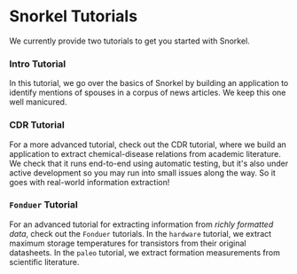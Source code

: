 # Snorkel Tutorials

We currently provide two tutorials to get you started with Snorkel.

### Intro Tutorial

In this tutorial, we go over the basics of Snorkel by
building an application to identify mentions of spouses in a corpus
of news articles. We keep this one well manicured.

### CDR Tutorial

For a more advanced tutorial, check out the CDR tutorial, where
we build an application to extract chemical-disease relations
from academic literature. We check that it runs end-to-end using
automatic testing, but it's also under active development so
you may run into small issues along the way. So it goes with
real-world information extraction!

### `Fonduer` Tutorial

For an advanced tutorial for extracting information from _richly formatted
data_, check out the `Fonduer` tutorials. In the `hardware` tutorial, we extract
maximum storage temperatures for transistors from their original
datasheets. In the `paleo` tutorial, we extract formation measurements from
scientific literature.
